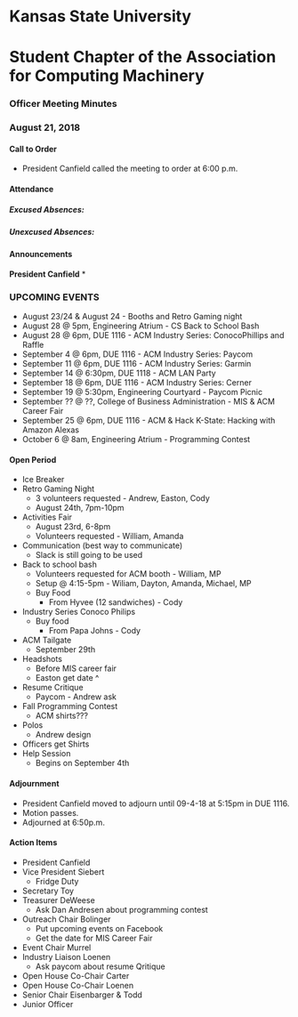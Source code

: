 # Kansas State University
# Student Chapter of the Association for Computing Machinery
### Officer Meeting Minutes
### August 21, 2018


#### Call to Order
 * President Canfield called the meeting to order at 6:00 p.m.


#### Attendance
##### Excused Absences:
##### Unexcused Absences:


#### Announcements
**President Canfield**
* 

### UPCOMING EVENTS
* August 23/24 & August 24 - Booths and Retro Gaming night 
* August 28 @ 5pm, Engineering Atrium - CS Back to School Bash
* August 28 @ 6pm, DUE 1116 - ACM Industry Series: ConocoPhillips and Raffle
* September 4 @ 6pm, DUE 1116 - ACM Industry Series: Paycom
* September 11 @ 6pm, DUE 1116 - ACM Industry Series: Garmin
* September 14 @ 6:30pm, DUE 1118 - ACM LAN Party
* September 18 @ 6pm, DUE 1116 - ACM Industry Series: Cerner
* September 19 @ 5:30pm, Engineering Courtyard - Paycom Picnic
* September ?? @ ??, College of Business Administration - MIS & ACM Career Fair
* September 25 @ 6pm, DUE 1116 - ACM & Hack K-State: Hacking with Amazon Alexas
* October 6 @ 8am, Engineering Atrium - Programming Contest

#### Open Period
* Ice Breaker
* Retro Gaming Night
    * 3 volunteers requested - Andrew, Easton, Cody
    * August 24th, 7pm-10pm
* Activities Fair
    * August 23rd, 6-8pm
    * Volunteers requested - William, Amanda
* Communication (best way to communicate)
    * Slack is still going to be used
* Back to school bash
    * Volunteers requested for ACM booth - William, MP
    * Setup @ 4:15-5pm - Wiliam, Dayton, Amanda, Michael, MP
    * Buy Food 
        * From Hyvee (12 sandwiches) - Cody
* Industry Series Conoco Philips
    * Buy food
        * From Papa Johns - Cody
* ACM Tailgate
    * September 29th
* Headshots
    * Before MIS career fair
    * Easton get date ^
* Resume Critique
    * Paycom - Andrew ask
* Fall Programming Contest
    * ACM shirts???
* Polos
    * Andrew design
* Officers get Shirts
* Help Session
    * Begins on September 4th


#### Adjournment
* President Canfield moved to adjourn until 09-4-18 at 5:15pm in DUE 1116.
* Motion passes. 
* Adjourned at 6:50p.m.

#### Action Items
* President Canfield
* Vice President Siebert
    * Fridge Duty
* Secretary Toy
* Treasurer DeWeese
    * Ask Dan Andresen about programming contest
* Outreach Chair Bolinger
    * Put upcoming events on Facebook
    * Get the date for MIS Career Fair
* Event Chair Murrel
* Industry Liaison Loenen
    * Ask paycom about resume Qritique
* Open House Co-Chair Carter
* Open House Co-Chair Loenen
* Senior Chair Eisenbarger & Todd
* Junior Officer